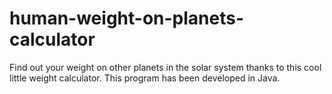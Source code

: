 # human-weight-on-planets-calculator
Find out your weight on other planets in the solar system thanks to this cool little weight calculator. This program has been developed in Java.
